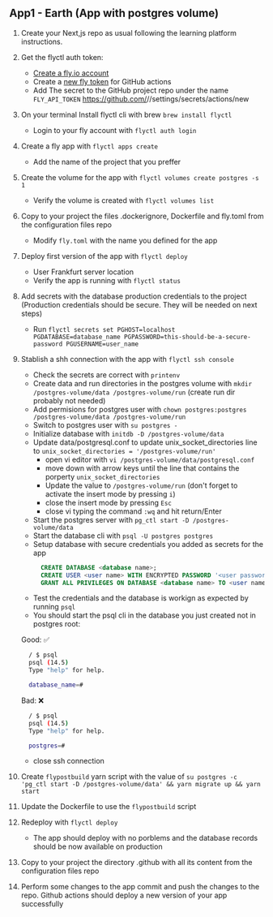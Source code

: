 ## App1 - Earth (App with postgres volume)

1. Create your Next,js repo as usual following the learning platform instructions.
2. Get the flyctl auth token:
   - [Create a fly.io account](https://fly.io/app/sign-up)
   - Create a [new fly token](https://fly.io/user/personal_access_tokens) for GitHub actions
   - Add The secret to the GitHub project repo under the name `FLY_API_TOKEN` https://github.com/<username>/<project-slug>/settings/secrets/actions/new
3. On your terminal Install flyctl cli with brew `brew install flyctl`
   - Login to your fly account with `flyctl auth login`
4. Create a fly app with `flyctl apps create`
   - Add the name of the project that you preffer
5. Create the volume for the app with `flyctl volumes create postgres -s 1`
   - Verify the volume is created with `flyctl volumes list`
6. Copy to your project the files .dockerignore, Dockerfile and fly.toml from the configuration files repo
   - Modify `fly.toml` with the name you defined for the app
7. Deploy first version of the app with `flyctl deploy`
   - User Frankfurt server location
   - Verify the app is running with `flyctl status`
8. Add secrets with the database production credentials to the project (Production credentials should be secure. They will be needed on next steps)
   - Run `flyctl secrets set PGHOST=localhost PGDATABASE=database_name PGPASSWORD=this-should-be-a-secure-password PGUSERNAME=user_name`
9. Stablish a shh connection with the app with `flyctl ssh console`

   - Check the secrets are correct with `printenv`
   - Create data and run directories in the postgres volume with `mkdir /postgres-volume/data /postgres-volume/run` (create run dir probably not needed)
   - Add permisions for postgres user with `chown postgres:postgres /postgres-volume/data /postgres-volume/run`
   - Switch to postgres user with `su postgres -`
   - Initialize database with `initdb -D /postgres-volume/data`
   - Update data/postgresql.conf to update unix_socket_directories line to `unix_socket_directories = '/postgres-volume/run'`
     - open vi editor with `vi /postgres-volume/data/postgresql.conf`
     - move down with arrow keys until the line that contains the porperty `unix_socket_directories`
     - Update the value to `/postgres-volume/run` (don't forget to activate the insert mode by pressing `i`)
     - close the insert mode by pressing `Esc`
     - close vi typing the command `:wq` and hit return/Enter
   - Start the postgres server with `pg_ctl start -D /postgres-volume/data`
   - Start the database cli with `psql -U postgres postgres`
   - Setup database with secure credentials you added as secrets for the app
     ```sql
       CREATE DATABASE <database name>;
       CREATE USER <user name> WITH ENCRYPTED PASSWORD '<user password>';
       GRANT ALL PRIVILEGES ON DATABASE <database name> TO <user name>;
     ```
   - Test the credentials and the database is workign as expected by running `psql`
   - You should start the psql cli in the database you just created not in postgres root:

   Good: ✅

   ```sh
     / $ psql
     psql (14.5)
     Type "help" for help.

     database_name=#
   ```

   Bad: ❌

   ```sh
     / $ psql
     psql (14.5)
     Type "help" for help.

     postgres=#
   ```

   - close ssh connection

10. Create `flypostbuild` yarn script with the value of `su postgres -c 'pg_ctl start -D /postgres-volume/data' && yarn migrate up && yarn start`
11. Update the Dockerfile to use the `flypostbuild` script
12. Redeploy with `flyctl deploy`

    - The app should deploy with no porblems and the database records should be now available on production

13. Copy to your project the directory .github with all its content from the configuration files repo
14. Perform some changes to the app commit and push the changes to the repo. Github actions should deploy a new version of your app successfully
